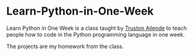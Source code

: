 # Learn-Python-in-One-Week
Learn Python in One Week
is a class taught by [Truston Ailende](https://trustonailende.com/) to teach people how to code in the Python programming language in one week.

The projects are my homework from the class.
